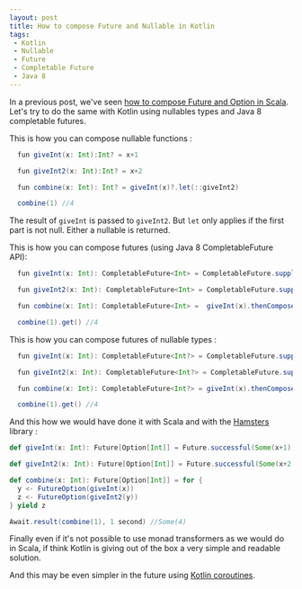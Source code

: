 ```yaml
---
layout: post
title: How to compose Future and Nullable in Kotlin
tags:
 - Kotlin
 - Nullable
 - Future
 - Completable Future
 - Java 8
---
```


In a previous post, we've seen [how to compose Future and Option in Scala](http://loicdescotte.github.io/posts/scala-compose-option-future/). Let's try to do the same with Kotlin using nullables types and Java 8 completable futures.

This is how you can compose nullable functions :

```scala
  fun giveInt(x: Int):Int? = x+1

  fun giveInt2(x: Int):Int? = x+2

  fun combine(x: Int): Int? = giveInt(x)?.let(::giveInt2)

  combine(1) //4
```
The result of `giveInt` is passed to `giveInt2`. But `let` only applies if the first part is not null. Either a nullable is returned.


This is how you can compose futures (using Java 8 CompletableFuture API):

```scala
  fun giveInt(x: Int): CompletableFuture<Int> = CompletableFuture.supplyAsync({ x + 1 })

  fun giveInt2(x: Int): CompletableFuture<Int> = CompletableFuture.supplyAsync({ x + 2 })

  fun combine(x: Int): CompletableFuture<Int> =  giveInt(x).thenCompose(::giveInt2)

  combine(1).get() //4
```

This is how you can compose futures of nullable types :

```scala
  fun giveInt(x: Int): CompletableFuture<Int?> = CompletableFuture.supplyAsync({ x + 1 })

  fun giveInt2(x: Int): CompletableFuture<Int?> = CompletableFuture.supplyAsync({ x + 2 })

  fun combine(x: Int): CompletableFuture<Int?> = giveInt(x).thenCompose({ it?.let(::giveInt2) })

  combine(1).get() //4
```

And this how we would have done it with Scala and with the [Hamsters](https://github.com/scala-hamsters/hamsters) library : 

```scala
def giveInt(x: Int): Future[Option[Int]] = Future.successful(Some(x+1))

def giveInt2(x: Int): Future[Option[Int]] = Future.successful(Some(x+2))

def combine(x: Int): Future[Option[Int]] = for {
  y <- FutureOption(giveInt(x))
  z <- FutureOption(giveInt2(y))
} yield z

Await.result(combine(1), 1 second) //Some(4)
```

Finally even if it's not possible to use monad transformers as we would do in Scala, if think Kotlin is giving out of the box a very simple and readable solution.

And this may be even simpler in the future using [Kotlin coroutines](https://github.com/Kotlin/kotlin-coroutines).
